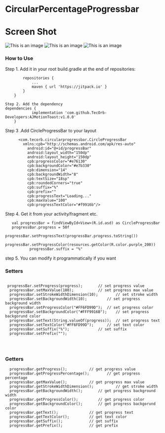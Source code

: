 # CircularPercentageProgressbar

# Screen Shot
![This is an image](https://s4.aconvert.com/convert/p3r68-cdx67/ayic2-yb8ka.jpg)
![This is an image](https://s4.aconvert.com/convert/p3r68-cdx67/a3agx-3tnyn.jpg)
![This is an image](https://s4.aconvert.com/convert/p3r68-cdx67/aicii-57905.jpg)

### How to Use

Step 1. Add it in your root build.gradle at the end of repositories:
```allprojects {
		repositories {
			...
			maven { url 'https://jitpack.io' }
		}
	}

```
```
Step 2. Add the dependency
dependencies {
	        implementation 'com.github.TecOrb-Developers:AJMotionToast:v1.0.0'
	}
```


Step 3 .Add CircleProgressBar to your layout

~~~
      <com.tecorb.circularprogressbar.CircleProgressBar
      	xmlns:cpb="http://schemas.android.com/apk/res-auto"
          android:id="@+id/progressBar"
          android:layout_width="150dp"
          android:layout_height="150dp"
          cpb:progressColor="#e76130"
          cpb:backgroundColor="#e7b330"
          cpb:dimension="14"
          cpb:backgroundWidth="8"
          cpb:textSize="18sp"
          cpb:roundedCorners="true"
          cpb:suffix="%"
          cpb:prefix=""
          cpb:progressText="Loading..."
          cpb:maxValue="100"
          cpb:progressTextColor="#f9916b"/>

  ~~~

  Step 4. Get it from your activity/fragment etc.

  ```
     val progressBar = findViewById<View>(R.id.asd) as CircleProgressBar
     progressBar.progress = 50f
             progressBar.setProgressText(progressBar.progress.toString())
             progressBar.setProgressColor(resources.getColor(R.color.purple_200))
             progressBar.suffix = "%"
  ```

  step 5. You can modify it programmatically if you want

### Setters
  ```

   progressBar.setProgress(progress); 		// set progress value
	progressBar.setMaxValue(100); 			// set progress max value
	progressBar.setStrokeWidthDimension(10); 		// set stroke width
	progressBar.setBackgroundWidth(10); 		// set progress background width
	progressBar.setProgressColor("#FF6FD99D"); 	// set progress color
	progressBar.setBackgroundColor("#FFF9916B"); 	// set progress backgorund color
	progressBar.setText(String.valueOf(progress)); 	// set progress text
	progressBar.setTextColor("#FF6FD99D"); 		// set text color
	progressBar.setSuffix("%"); 			// set suffix
	progressBar.setPrefix("");




  ```


  ### Getters

  ```
    progressBar.getProgress();			// get progress value
	progressBar.getProgressPercentage();		// get progress percentage
	progressBar.getMaxValue();			// get progress max value
	progressBar.getStrokeWidthDimension();			// get stroke width
	progressBar.getBackgroundWidth();		// get progress background width
	progressBar.getProgressColor();			// get progress color
	progressBar.getBackgroundColor();		// get progress backgorund color
	progressBar.getText();  			// get progress text
	progressBar.getTextColor();			// get text color
	progressBar.getSuffix();			// get suffix
	progressBar.getPrefix();			// get prefix

  ```
